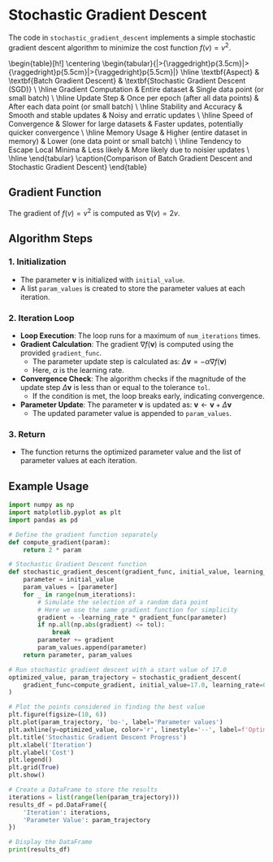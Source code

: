 # Stochastic Gradient Descent

The code in `stochastic_gradient_descent` implements a simple stochastic gradient descent algorithm to minimize the cost function $f(v) = v^2$.



\begin{table}[h!]
\centering
\begin{tabular}{|>{\raggedright}p{3.5cm}|>{\raggedright}p{5.5cm}|>{\raggedright}p{5.5cm}|}
\hline
\textbf{Aspect} & \textbf{Batch Gradient Descent} & \textbf{Stochastic Gradient Descent (SGD)} \\ \hline
Gradient Computation & Entire dataset & Single data point (or small batch) \\ \hline
Update Step & Once per epoch (after all data points) & After each data point (or small batch) \\ \hline
Stability and Accuracy & Smooth and stable updates & Noisy and erratic updates \\ \hline
Speed of Convergence & Slower for large datasets & Faster updates, potentially quicker convergence \\ \hline
Memory Usage & Higher (entire dataset in memory) & Lower (one data point or small batch) \\ \hline
Tendency to Escape Local Minima & Less likely & More likely due to noisier updates \\ \hline
\end{tabular}
\caption{Comparison of Batch Gradient Descent and Stochastic Gradient Descent}
\end{table}



## Gradient Function
The gradient of $f(v) = v^2$ is computed as $\nabla(v) = 2v$.

## Algorithm Steps

### 1. Initialization
- The parameter $\mathbf{v}$ is initialized with `initial_value`.
- A list `param_values` is created to store the parameter values at each iteration.

### 2. Iteration Loop
- **Loop Execution**: The loop runs for a maximum of `num_iterations` times.
- **Gradient Calculation**: The gradient $\nabla f(\mathbf{v})$ is computed using the provided `gradient_func`.
  - The parameter update step is calculated as:
    $\Delta \mathbf{v} = -\alpha \nabla f(\mathbf{v})$
  - Here, $\alpha$ is the learning rate.
- **Convergence Check**: The algorithm checks if the magnitude of the update step $\Delta \mathbf{v}$ is less than or equal to the tolerance `tol`.
  - If the condition is met, the loop breaks early, indicating convergence.
- **Parameter Update**: The parameter $\mathbf{v}$ is updated as: $\mathbf{v} \leftarrow \mathbf{v} + \Delta \mathbf{v}$
  - The updated parameter value is appended to `param_values`.

### 3. Return
- The function returns the optimized parameter value and the list of parameter values at each iteration.

## Example Usage

```python
import numpy as np
import matplotlib.pyplot as plt
import pandas as pd

# Define the gradient function separately
def compute_gradient(param):
    return 2 * param

# Stochastic Gradient Descent function
def stochastic_gradient_descent(gradient_func, initial_value, learning_rate, num_iterations=50, tol=1e-06):
    parameter = initial_value
    param_values = [parameter]
    for _ in range(num_iterations):
        # Simulate the selection of a random data point
        # Here we use the same gradient function for simplicity
        gradient = -learning_rate * gradient_func(parameter)
        if np.all(np.abs(gradient) <= tol):
            break
        parameter += gradient
        param_values.append(parameter)
    return parameter, param_values

# Run stochastic gradient descent with a start value of 17.0
optimized_value, param_trajectory = stochastic_gradient_descent(
    gradient_func=compute_gradient, initial_value=17.0, learning_rate=0.2
)

# Plot the points considered in finding the best value
plt.figure(figsize=(10, 6))
plt.plot(param_trajectory, 'bo-', label='Parameter values')
plt.axhline(y=optimized_value, color='r', linestyle='--', label=f'Optimized value: {optimized_value:.2f}')
plt.title('Stochastic Gradient Descent Progress')
plt.xlabel('Iteration')
plt.ylabel('Cost')
plt.legend()
plt.grid(True)
plt.show()

# Create a DataFrame to store the results
iterations = list(range(len(param_trajectory)))
results_df = pd.DataFrame({
    'Iteration': iterations,
    'Parameter Value': param_trajectory
})

# Display the DataFrame
print(results_df)
